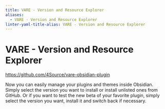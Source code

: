 ```yaml
---
title: VARE - Version and Resource Explorer
aliases:
  - VARE - Version and Resource Explorer
linter-yaml-title-alias: VARE - Version and Resource Explorer
---
```


# VARE - Version and Resource Explorer

<https://github.com/4Source/vare-obsidian-plugin>

Now you can easily manage your plugins and themes inside Obsidian. Simply select the version you want to install or install unlisted ones from GitHub. Or if you want to test the new beta of your favorite plugin, simply select the version you want, install it and switch back if necessary.
